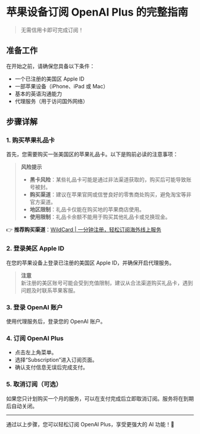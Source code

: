 # 苹果设备订阅 OpenAI Plus 的完整指南

> 无需信用卡即可完成订阅！

## 准备工作

在开始之前，请确保您具备以下条件：

- 一个已注册的美国区 Apple ID
- 一部苹果设备（iPhone、iPad 或 Mac）
- 基本的英语沟通能力
- 代理服务（用于访问国外网络）

## 步骤详解

### 1. 购买苹果礼品卡

首先，您需要购买一张美国区的苹果礼品卡。以下是购前必读的注意事项：

> **风险提示**  
> - **黑卡风险**：某些礼品卡可能是通过非法渠道获取的，购买后可能导致账号被封。  
> - **购买渠道**：建议在苹果官网或信誉良好的零售商处购买，避免淘宝等非官方渠道。  
> - **地区限制**：礼品卡仅能在购买地的苹果商店使用。  
> - **使用限制**：礼品卡余额不能用于购买其他礼品卡或兑换现金。

👉 **推荐购买渠道**：[WildCard | 一分钟注册，轻松订阅海外线上服务](https://bbtdd.com/WildCard)

### 2. 登录美区 Apple ID

在您的苹果设备上登录已注册的美国区 Apple ID，并确保开启代理服务。

> **注意**  
> 新注册的美区账号可能会受到充值限制，建议从合法渠道购买礼品卡，遇到问题及时联系苹果客服。

### 3. 登录 OpenAI 账户

使用代理服务后，登录您的 OpenAI 账户。

### 4. 订阅 OpenAI Plus

- 点击左上角菜单。
- 选择“Subscription”进入订阅页面。
- 确认支付信息无误后完成支付。

### 5. 取消订阅（可选）

如果您只计划购买一个月的服务，可以在支付完成后立即取消订阅。服务将在到期后自动关闭。

---

通过以上步骤，您可以轻松订阅 OpenAI Plus，享受更强大的 AI 功能！🌟